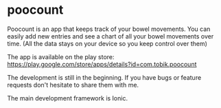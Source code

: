 # poocount

Poocount is an app that keeps track of your bowel movements. You can easily add new entries and see a chart of all your bowel movements over time. (All the data stays on your device so you keep control over them)

The app is available on the play store:
https://play.google.com/store/apps/details?id=com.tobik.poocount

The development is still in the beginning. If you have bugs or feature requests don't hesitate to share them with me.

The main development framework is Ionic.
